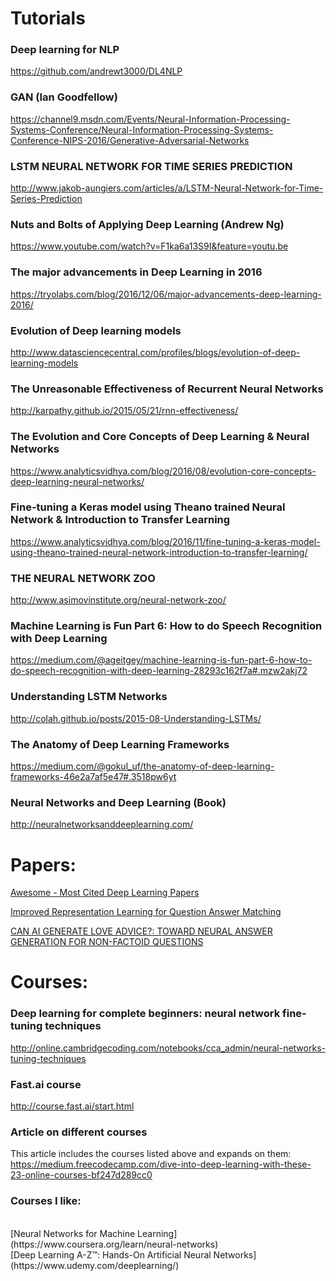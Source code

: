 # Tutorials
### Deep learning for NLP
https://github.com/andrewt3000/DL4NLP

### GAN (Ian Goodfellow)
https://channel9.msdn.com/Events/Neural-Information-Processing-Systems-Conference/Neural-Information-Processing-Systems-Conference-NIPS-2016/Generative-Adversarial-Networks

### LSTM NEURAL NETWORK FOR TIME SERIES PREDICTION
http://www.jakob-aungiers.com/articles/a/LSTM-Neural-Network-for-Time-Series-Prediction

### Nuts and Bolts of Applying Deep Learning (Andrew Ng)
https://www.youtube.com/watch?v=F1ka6a13S9I&feature=youtu.be

### The major advancements in Deep Learning in 2016
https://tryolabs.com/blog/2016/12/06/major-advancements-deep-learning-2016/

### Evolution of Deep learning models
http://www.datasciencecentral.com/profiles/blogs/evolution-of-deep-learning-models

### The Unreasonable Effectiveness of Recurrent Neural Networks
http://karpathy.github.io/2015/05/21/rnn-effectiveness/

### The Evolution and Core Concepts of Deep Learning & Neural Networks
https://www.analyticsvidhya.com/blog/2016/08/evolution-core-concepts-deep-learning-neural-networks/

### Fine-tuning a Keras model using Theano trained Neural Network & Introduction to Transfer Learning
https://www.analyticsvidhya.com/blog/2016/11/fine-tuning-a-keras-model-using-theano-trained-neural-network-introduction-to-transfer-learning/

### THE NEURAL NETWORK ZOO
http://www.asimovinstitute.org/neural-network-zoo/

### Machine Learning is Fun Part 6: How to do Speech Recognition with Deep Learning
https://medium.com/@ageitgey/machine-learning-is-fun-part-6-how-to-do-speech-recognition-with-deep-learning-28293c162f7a#.mzw2akj72

### Understanding LSTM Networks
http://colah.github.io/posts/2015-08-Understanding-LSTMs/

### The Anatomy of Deep Learning Frameworks
https://medium.com/@gokul_uf/the-anatomy-of-deep-learning-frameworks-46e2a7af5e47#.3518pw6yt

### Neural Networks and Deep Learning (Book)
http://neuralnetworksanddeeplearning.com/

# Papers:
[Awesome - Most Cited Deep Learning Papers](https://github.com/terryum/awesome-deep-learning-papers)

[Improved Representation Learning for Question Answer Matching](http://www.aclweb.org/anthology/P16-1044)

[CAN AI GENERATE LOVE ADVICE?: TOWARD NEURAL ANSWER GENERATION FOR NON-FACTOID QUESTIONS](https://openreview.net/pdf?id=ryQbbFile)

# Courses:
### Deep learning for complete beginners: neural network fine-tuning techniques
http://online.cambridgecoding.com/notebooks/cca_admin/neural-networks-tuning-techniques

### Fast.ai course
http://course.fast.ai/start.html

### Article on different courses
This article includes the courses listed above and expands on them:
https://medium.freecodecamp.com/dive-into-deep-learning-with-these-23-online-courses-bf247d289cc0

### Courses I like:
<br/>
[Neural Networks for Machine Learning](https://www.coursera.org/learn/neural-networks)
<br/>
[Deep Learning A-Z™: Hands-On Artificial Neural Networks](https://www.udemy.com/deeplearning/)
